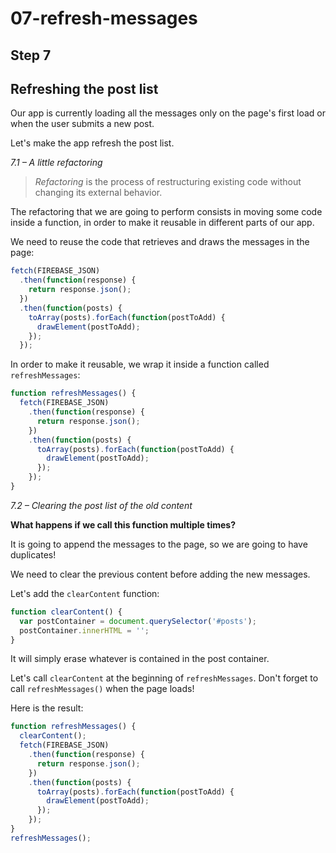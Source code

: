# 07-refresh-messages

## Step 7

## Refreshing the post list

Our app is currently loading all the messages only on the page's first load or when the user submits a new post.

Let's make the app refresh the post list.

_7.1 – A little refactoring_

> _Refactoring_ is the process of restructuring existing code without changing its external behavior.

The refactoring that we are going to perform consists in moving some code inside a function, in order to make it reusable in different parts of our app.

We need to reuse the code that retrieves and draws the messages in the page:

```javascript
fetch(FIREBASE_JSON)
  .then(function(response) {
    return response.json();
  })
  .then(function(posts) {
    toArray(posts).forEach(function(postToAdd) {
      drawElement(postToAdd);
    });
  });
```

In order to make it reusable, we wrap it inside a function called `refreshMessages`:

```javascript
function refreshMessages() {
  fetch(FIREBASE_JSON)
    .then(function(response) {
      return response.json();
    })
    .then(function(posts) {
      toArray(posts).forEach(function(postToAdd) {
        drawElement(postToAdd);
      });
    });
}
```

_7.2 – Clearing the post list of the old content_

**What happens if we call this function multiple times?**

It is going to append the messages to the page, so we are going to have duplicates!

We need to clear the previous content before adding the new messages.

Let's add the `clearContent` function:

```javascript
function clearContent() {
  var postContainer = document.querySelector('#posts');
  postContainer.innerHTML = '';
}
```

It will simply erase whatever is contained in the post container.

Let's call `clearContent` at the beginning of `refreshMessages`. Don't forget to call `refreshMessages()` when the page loads!

Here is the result:

```javascript
function refreshMessages() {
  clearContent();
  fetch(FIREBASE_JSON)
    .then(function(response) {
      return response.json();
    })
    .then(function(posts) {
      toArray(posts).forEach(function(postToAdd) {
        drawElement(postToAdd);
      });
    });
}
refreshMessages();
```

